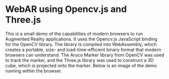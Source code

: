 # WebAR using Opencv.js and Three.js

This is a small demo of the capabilities of modern browsers to run Augmented Reality applications. It uses the Opencv.js JavaScript binding for the OpenCV library. The library is compiled into WebAssembly, which creates a portable, size- and load-time-efficient binary format that modern browsers can understand. The Aruco Marker library from OpenCV was used to track the marker, and the Three.js library was used to construct a 3D cube, which is projected onto the marker. Below is an image of the demo running within the browser.